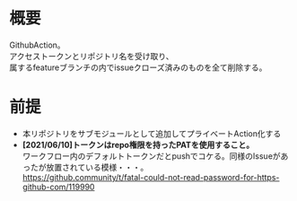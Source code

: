 # 概要

GithubAction。  
アクセストークンとリポジトリ名を受け取り、  
属するfeatureブランチの内でissueクローズ済みのものを全て削除する。  

# 前提

- 本リポジトリをサブモジュールとして追加してプライベートAction化する
- **[2021/06/10]トークンはrepo権限を持ったPATを使用すること。**  
ワークフロー内のデフォルトトークンだとpushでコケる。同様のIssueがあったが放置されている模様・・・。  
https://github.community/t/fatal-could-not-read-password-for-https-github-com/119990

